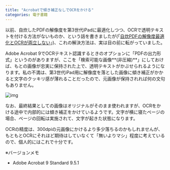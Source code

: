 ```yaml
---
title: "Acrobatで傾き補正なしでOCRをかける"
categories: 電子書籍
---
```


以前、自炊したPDFの解像度を第3世代iPadに最適化しつつ、OCRで透明テキストを付ける方法がないものか、という話を書きましたが(「[自炊PDFの解像度最適化とOCRが両立しない](20120408.html)」)、これの解決方法は、実は目の前に転がっていました。

Adobe Acrobat 9でOCRテキスト認識するときのオプションに「PDFの出力形式」というのがありますが、ここを「検索可能な画像**(非圧縮)**」にしておけば、もとの画像が忠実に保持された上で、透明テキストがかぶせられるようになります。私の不満は、第3世代iPad用に解像度を落とした画像に傾き補正がかかると文字のクッキリ感が薄れることだったので、元画像が保持されれば何の文句もありません。

![img](img/20120616-001.png)

なお、最終結果としての画像はオリジナルがそのまま使われますが、OCRをかける途中で内部的には傾き補正をかけているようです。文字が横に寝たページの場合、ページの回転は実施されて、文字が起きた状態になります。

OCRの精度は、300dpiの元画像にかけるより多少落ちるのかもしれませんが、もともとOCRにそれほど期待はしていなくて「無いよりマシ」程度に考えているので、個人的にはこれで十分です。

※バージョンメモ

- Adobe Acrobat 9 Standard 9.5.1
